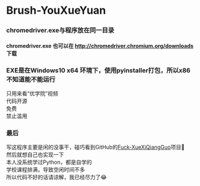 # Brush-YouXueYuan

### chromedriver.exe与程序放在同一目录 ###
#### chromedriver.exe 也可以在 http://chromedriver.chromium.org/downloads 下载 ####
  
### EXE是在Windows10 x64 环境下，使用pyinstaller打包，所以x86不知道能不能运行 ###
  
只用来看“优学院”视频  
代码开源  
免费  
禁止滥用  
  
  
### 最后 ###  
写这程序主要是闲的没事干，碰巧看到GitHub的[Fuck-XueXiQiangGuo](https://github.com/fuck-xuexiqiangguo/Fuck-XueXiQiangGuo)项目🤪  
然后就想自己也实现一下  
本人没系统学过Python，都是自学的  
学校课程排满，导致空闲时间不多  
所以代码不好的话请谅解，我已经尽力了😂
